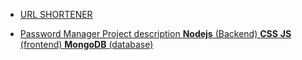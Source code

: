 * [URL SHORTENER](http://url-1shortener.herokuapp.com/)

* [Password Manager 
Project description **Nodejs** (Backend) 
**CSS** **JS** (frontend) 
**MongoDB** (database)](https://github.com/Rajat-Sharma1710/Passsword_Manager_First-Repo)
